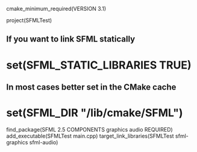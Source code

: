 cmake_minimum_required(VERSION 3.1)

project(SFMLTest)

## If you want to link SFML statically
# set(SFML_STATIC_LIBRARIES TRUE)

## In most cases better set in the CMake cache
# set(SFML_DIR "<sfml root prefix>/lib/cmake/SFML")

find_package(SFML 2.5 COMPONENTS graphics audio REQUIRED)
add_executable(SFMLTest main.cpp)
target_link_libraries(SFMLTest sfml-graphics sfml-audio)
